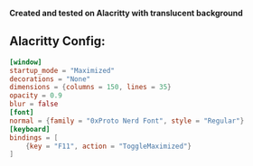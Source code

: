 **Created and tested on Alacritty with translucent background**

## Alacritty Config:
```toml
[window]
startup_mode = "Maximized"
decorations = "None"
dimensions = {columns = 150, lines = 35}
opacity = 0.9
blur = false
[font]
normal = {family = "0xProto Nerd Font", style = "Regular"}
[keyboard]
bindings = [
    {key = "F11", action = "ToggleMaximized"}
]
```
